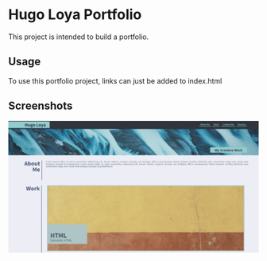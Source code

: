 # Hugo Loya Portfolio

This project is intended to build a portfolio.




## Usage

To use this portfolio project, links can just be added to index.html


## Screenshots

![Alt text](/Assets/Images/App%20SC.png "Optional Title")